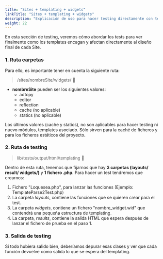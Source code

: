 ```yaml
---
title: "Sites + templating + widgets"
linkTitle: "Sites + templating + widgets"
description: "Explicación de uso para hacer testing directamente con templates (.wid), widgets y ficheros .php."
weight: 22
---
```


En esta sección de testing, veremos cómo abordar los tests para ver finalmente como los templates encagan y afectan directamente al diseño final de cada Site.

### 1. Ruta carpetas

Para ello, es importante tener en cuenta la siguiente ruta:

> /sites/nombreSite/widgets/ :file_folder:

* **nombreSite** pueden ser los siguientes valores:
  * adtopy
  * editor
  * reflection
  * cache (no aplicable)
  * statics (no aplicable)

Los últimos valores (cache y statics), no son aplicables para hacer testing ni nuevo módulos, templates asociado. Sólo sirven para la caché de ficheros y para los ficheros estáticos del proyecto.

### 2. Ruta de testing

> lib/tests/output/html/templating :file_folder:

Dentro de esta ruta, tenemos que fijarnos que hay **3 carpetas (layouts/  result/ widgets/)** y **1 fichero .php**. Para hacer un test tendremos que crearnos:

1. Fichero "Loquesea.php", para lanzar las funciones (Ejemplo: TemplateParse2Test.php)
2. La carpeta _layouts_, contiene las funciones que se quieren crear para el test.
3. La carpeta _widgets_, contiene un fichero "nombre_widget.wid" que contendrá una pequeña estructura de templating.
4. La carpeta, _results_, contiene la salida HTML que espera después de lanzar el fichero de prueba en el paso 1.

### 3. Salida de testing

Si todo hubiera salido bien, deberíamos depurar esas clases y ver que cada función devuelve como salida lo que se espera del templating.
